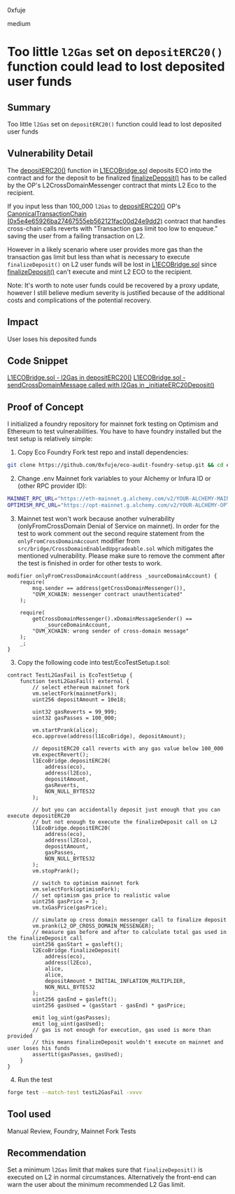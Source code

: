 0xfuje

medium

# Too little `l2Gas` set on `depositERC20()` function could lead to lost deposited user funds

## Summary
Too little `l2Gas` set on `depositERC20()` function could lead to lost deposited user funds 

## Vulnerability Detail
The [depositERC20()](https://github.com/sherlock-audit/2023-05-ecoprotocol/blob/main/op-eco/contracts/bridge/L1ECOBridge.sol#L190) function in [L1ECOBridge.sol](https://github.com/sherlock-audit/2023-05-ecoprotocol/blob/main/op-eco/contracts/bridge/L1ECOBridge.sol) deposits ECO into the contract and for the deposit to be finalized [finalizeDeposit()](https://github.com/sherlock-audit/2023-05-ecoprotocol/blob/main/op-eco/contracts/bridge/L2ECOBridge.sol#L145) has to be called by the OP's L2CrossDomainMessenger contract that mints L2 Eco to the recipient. 

If you input less than 100_000 `l2Gas` to [depositERC20()](https://github.com/sherlock-audit/2023-05-ecoprotocol/blob/main/op-eco/contracts/bridge/L1ECOBridge.sol#L190) OP's [CanonicalTransactionChain](https://github.com/ethereum-optimism/optimism/blob/develop/packages/contracts/contracts/L1/rollup/CanonicalTransactionChain.sol) [(0x5e4e65926ba27467555eb562121fac00d24e9dd2)](https://etherscan.io/address/0x5e4e65926ba27467555eb562121fac00d24e9dd2#code) contract that handles cross-chain calls reverts with "Transaction gas limit too low to enqueue." saving the user from a failing transaction on L2.

However in a likely scenario where user provides more gas than the transaction gas limit but less than what is necessary to execute `finalizeDeposit()` on L2 user funds will be lost in [L1ECOBridge.sol](https://github.com/sherlock-audit/2023-05-ecoprotocol/blob/main/op-eco/contracts/bridge/L1ECOBridge.sol) since [finalizeDeposit()](https://github.com/sherlock-audit/2023-05-ecoprotocol/blob/main/op-eco/contracts/bridge/L2ECOBridge.sol#L145) can't execute and mint L2 ECO to the recipient.

Note: It's worth to note user funds could be recovered by a proxy update, however I still believe medium severity is justified because of the additional costs and complications of the potential recovery.

## Impact
User loses his deposited funds

## Code Snippet
[L1ECOBridge.sol - l2Gas in depositERC20()](https://github.com/sherlock-audit/2023-05-ecoprotocol/blob/main/op-eco/contracts/bridge/L1ECOBridge.sol#L194)
[L1ECOBridge.sol - sendCrossDomainMessage called with l2Gas in _initiateERC20Deposit()](https://github.com/sherlock-audit/2023-05-ecoprotocol/blob/main/op-eco/contracts/bridge/L1ECOBridge.sol#L350)

## Proof of Concept

I initialized a foundry repository for mainnet fork testing on Optimism and Ethereum to test vulnerabilities. You have to have foundry installed but the test setup is relatively simple:

1. Copy Eco Foundry Fork test repo and install dependencies:
```bash
git clone https://github.com/0xfuje/eco-audit-foundry-setup.git && cd eco-audit-foundry-setup && forge install
```

2. Change .env Mainnet fork variables to your Alchemy or Infura ID or (other RPC provider ID):
```bash
MAINNET_RPC_URL="https://eth-mainnet.g.alchemy.com/v2/YOUR-ALCHEMY-MAINNET-ID"
OPTIMISM_RPC_URL="https://opt-mainnet.g.alchemy.com/v2/YOUR-ALCHEMY-OPTIMISM-ID"
```

3. Mainnet test won't work because another vulnerability (onlyFromCrossDomain Denial of Service on mainnet). In order for the test to work comment out the second require statement from the `onlyFromCrossDomainAccount` modifier from `src/bridge/CrossDomainEnabledUpgradeable.sol` which mitigates the mentioned vulnerability. Please make sure to remove the comment after the test is finished in order for other tests to work.

```solidity
modifier onlyFromCrossDomainAccount(address _sourceDomainAccount) {
    require(
        msg.sender == address(getCrossDomainMessenger()),
        "OVM_XCHAIN: messenger contract unauthenticated"
    );

    require(
        getCrossDomainMessenger().xDomainMessageSender() ==
            _sourceDomainAccount,
        "OVM_XCHAIN: wrong sender of cross-domain message"
    );
    _;
}
```

3. Copy the following code into test/EcoTestSetup.t.sol:
```solidity
contract TestL2GasFail is EcoTestSetup {
    function testL2GasFail() external {
        // select ethereum mainnet fork
        vm.selectFork(mainnetFork);
        uint256 depositAmount = 10e18;

        uint32 gasReverts = 99_999;
        uint32 gasPasses = 100_000;

        vm.startPrank(alice);
        eco.approve(address(l1EcoBridge), depositAmount);

        // depositERC20 call reverts with any gas value below 100_000
        vm.expectRevert();
        l1EcoBridge.depositERC20(
            address(eco),
            address(l2Eco),
            depositAmount,
            gasReverts,
            NON_NULL_BYTES32
        );
        
        // but you can accidentally deposit just enough that you can execute depositERC20
        // but not enough to execute the finalizeDeposit call on L2
        l1EcoBridge.depositERC20(
            address(eco),
            address(l2Eco),
            depositAmount,
            gasPasses,
            NON_NULL_BYTES32
        );
        vm.stopPrank();

        // switch to optimism mainnet fork
        vm.selectFork(optimismFork);
        // set optimism gas price to realistic value
        uint256 gasPrice = 3;
        vm.txGasPrice(gasPrice);

        // simulate op cross domain messenger call to finalize deposit
        vm.prank(L2_OP_CROSS_DOMAIN_MESSENGER);
        // measure gas before and after to calculate total gas used in the finalizeDeposit call
        uint256 gasStart = gasleft();
        l2EcoBridge.finalizeDeposit(
            address(eco),
            address(l2Eco),
            alice,
            alice,
            depositAmount * INITIAL_INFLATION_MULTIPLIER,
            NON_NULL_BYTES32
        );
        uint256 gasEnd = gasleft();
        uint256 gasUsed = (gasStart - gasEnd) * gasPrice;

        emit log_uint(gasPasses);
        emit log_uint(gasUsed);
        // gas is not enough for execution, gas used is more than provided
        // this means finalizeDeposit wouldn't execute on mainnet and user loses his funds
        assertLt(gasPasses, gasUsed);
    }
}
```
4. Run the test 
```bash
forge test --match-test testL2GasFail -vvvv
```

## Tool used
Manual Review, Foundry, Mainnet Fork Tests

## Recommendation
Set a minimum `l2Gas` limit that makes sure that `finalizeDeposit()` is executed on L2 in normal circumstances. Alternatively the front-end can warn the user about the minimum recommended L2 Gas limit.